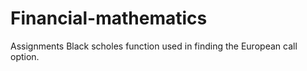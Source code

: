 # Financial-mathematics
Assignments
Black scholes function used in finding the European  call option.
